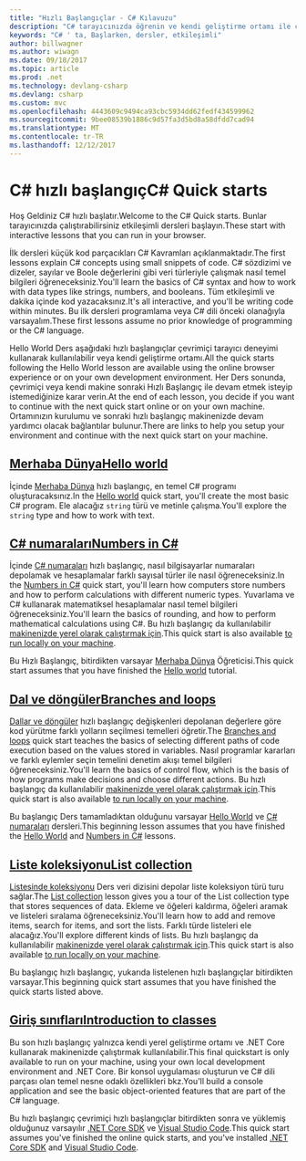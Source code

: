 ```yaml
---
title: "Hızlı Başlangıçlar - C# Kılavuzu"
description: "C# tarayıcınızda öğrenin ve kendi geliştirme ortamı ile çalışmaya başlama"
keywords: "C# ' ta, Başlarken, dersler, etkileşimli"
author: billwagner
ms.author: wiwagn
ms.date: 09/18/2017
ms.topic: article
ms.prod: .net
ms.technology: devlang-csharp
ms.devlang: csharp
ms.custom: mvc
ms.openlocfilehash: 4443609c9494ca93cbc5934dd62fedf434599962
ms.sourcegitcommit: 9bee08539b1886c9d57fa3d5bd8a58dfdd7cad94
ms.translationtype: MT
ms.contentlocale: tr-TR
ms.lasthandoff: 12/12/2017
---
```

# <a name="c-quick-starts"></a><span data-ttu-id="542bb-104">C# hızlı başlangıç</span><span class="sxs-lookup"><span data-stu-id="542bb-104">C# Quick starts</span></span> #

<span data-ttu-id="542bb-105">Hoş Geldiniz C# hızlı başlatır.</span><span class="sxs-lookup"><span data-stu-id="542bb-105">Welcome to the C# Quick starts.</span></span> <span data-ttu-id="542bb-106">Bunlar tarayıcınızda çalıştırabilirsiniz etkileşimli dersleri başlayın.</span><span class="sxs-lookup"><span data-stu-id="542bb-106">These start with interactive lessons that you can run in your browser.</span></span>

<span data-ttu-id="542bb-107">İlk dersleri küçük kod parçacıkları C# Kavramları açıklanmaktadır.</span><span class="sxs-lookup"><span data-stu-id="542bb-107">The first lessons explain C# concepts using small snippets of code.</span></span> <span data-ttu-id="542bb-108">C# sözdizimi ve dizeler, sayılar ve Boole değerlerini gibi veri türleriyle çalışmak nasıl temel bilgileri öğreneceksiniz.</span><span class="sxs-lookup"><span data-stu-id="542bb-108">You'll learn the basics of C# syntax and how to work with data types like strings, numbers, and booleans.</span></span> <span data-ttu-id="542bb-109">Tüm etkileşimli ve dakika içinde kod yazacaksınız.</span><span class="sxs-lookup"><span data-stu-id="542bb-109">It's all interactive, and you'll be writing code within minutes.</span></span> <span data-ttu-id="542bb-110">Bu ilk dersleri programlama veya C# dili önceki olanağıyla varsayalım.</span><span class="sxs-lookup"><span data-stu-id="542bb-110">These first lessons assume no prior knowledge of programming or the C# language.</span></span> 

<span data-ttu-id="542bb-111">Hello World Ders aşağıdaki hızlı başlangıçlar çevrimiçi tarayıcı deneyimi kullanarak kullanılabilir veya kendi geliştirme ortamı.</span><span class="sxs-lookup"><span data-stu-id="542bb-111">All the quick starts following the Hello World lesson are available using the online browser experience or on your own development environment.</span></span> <span data-ttu-id="542bb-112">Her Ders sonunda, çevrimiçi veya kendi makine sonraki Hızlı Başlangıç ile devam etmek isteyip istemediğinize karar verin.</span><span class="sxs-lookup"><span data-stu-id="542bb-112">At the end of each lesson, you decide if you want to continue with the next quick start online or on your own machine.</span></span> <span data-ttu-id="542bb-113">Ortamınızın kurulumu ve sonraki hızlı başlangıç makinenizde devam yardımcı olacak bağlantılar bulunur.</span><span class="sxs-lookup"><span data-stu-id="542bb-113">There are links to help you setup your environment and continue with the next quick start on your machine.</span></span>

## <a name="hello-worldhello-worldyml"></a>[<span data-ttu-id="542bb-114">Merhaba Dünya</span><span class="sxs-lookup"><span data-stu-id="542bb-114">Hello world</span></span>](hello-world.yml)

<span data-ttu-id="542bb-115">İçinde [Merhaba Dünya](hello-world.yml) hızlı başlangıç, en temel C# programı oluşturacaksınız.</span><span class="sxs-lookup"><span data-stu-id="542bb-115">In the [Hello world](hello-world.yml) quick start, you'll create the most basic C# program.</span></span> <span data-ttu-id="542bb-116">Ele alacağız `string` türü ve metinle çalışma.</span><span class="sxs-lookup"><span data-stu-id="542bb-116">You'll explore the `string` type and how to work with text.</span></span>

## <a name="numbers-in-cnumbers-in-csharpyml"></a>[<span data-ttu-id="542bb-117">C# numaraları</span><span class="sxs-lookup"><span data-stu-id="542bb-117">Numbers in C#</span></span>](numbers-in-csharp.yml)

<span data-ttu-id="542bb-118">İçinde [C# numaraları](numbers-in-csharp.yml) hızlı başlangıç, nasıl bilgisayarlar numaraları depolamak ve hesaplamalar farklı sayısal türler ile nasıl öğreneceksiniz.</span><span class="sxs-lookup"><span data-stu-id="542bb-118">In the [Numbers in C#](numbers-in-csharp.yml) quick start, you'll learn how computers store numbers and how to perform calculations with different numeric types.</span></span> <span data-ttu-id="542bb-119">Yuvarlama ve C# kullanarak matematiksel hesaplamalar nasıl temel bilgileri öğreneceksiniz.</span><span class="sxs-lookup"><span data-stu-id="542bb-119">You'll learn the basics of rounding, and how to perform mathematical calculations using C#.</span></span> <span data-ttu-id="542bb-120">Bu hızlı başlangıç da kullanılabilir [makinenizde yerel olarak çalıştırmak için](numbers-in-csharp-local.md).</span><span class="sxs-lookup"><span data-stu-id="542bb-120">This quick start is also available [to run locally on your machine](numbers-in-csharp-local.md).</span></span>

<span data-ttu-id="542bb-121">Bu Hızlı Başlangıç, bitirdikten varsayar [Merhaba Dünya](hello-world.yml) Öğreticisi.</span><span class="sxs-lookup"><span data-stu-id="542bb-121">This quick start assumes that you have finished the [Hello world](hello-world.yml) tutorial.</span></span>

## <a name="branches-and-loopsbranches-and-loopsyml"></a>[<span data-ttu-id="542bb-122">Dal ve döngüler</span><span class="sxs-lookup"><span data-stu-id="542bb-122">Branches and loops</span></span>](branches-and-loops.yml)

<span data-ttu-id="542bb-123">[Dallar ve döngüler](branches-and-loops.yml) hızlı başlangıç değişkenleri depolanan değerlere göre kod yürütme farklı yolların seçilmesi temelleri öğretir.</span><span class="sxs-lookup"><span data-stu-id="542bb-123">The [Branches and loops](branches-and-loops.yml) quick start teaches the basics of selecting different paths of code execution based on the values stored in variables.</span></span> <span data-ttu-id="542bb-124">Nasıl programlar kararları ve farklı eylemler seçin temelini denetim akışı temel bilgileri öğreneceksiniz.</span><span class="sxs-lookup"><span data-stu-id="542bb-124">You'll learn the basics of control flow, which is the basis of how programs make decisions and choose different actions.</span></span> <span data-ttu-id="542bb-125">Bu hızlı başlangıç da kullanılabilir [makinenizde yerel olarak çalıştırmak için](branches-and-loops-local.md).</span><span class="sxs-lookup"><span data-stu-id="542bb-125">This quick start is also available [to run locally on your machine](branches-and-loops-local.md).</span></span>

<span data-ttu-id="542bb-126">Bu başlangıç Ders tamamladıktan olduğunu varsayar [Hello World](hello-world.yml) ve [C# numaraları](numbers-in-csharp.yml) dersleri.</span><span class="sxs-lookup"><span data-stu-id="542bb-126">This beginning lesson assumes that you have finished the [Hello World](hello-world.yml) and [Numbers in C#](numbers-in-csharp.yml) lessons.</span></span>

## <a name="list-collectionlist-collectionyml"></a>[<span data-ttu-id="542bb-127">Liste koleksiyonu</span><span class="sxs-lookup"><span data-stu-id="542bb-127">List collection</span></span>](list-collection.yml)

<span data-ttu-id="542bb-128">[Listesinde koleksiyonu](list-collection.yml) Ders veri dizisini depolar liste koleksiyon türü turu sağlar.</span><span class="sxs-lookup"><span data-stu-id="542bb-128">The [List collection](list-collection.yml) lesson gives you a tour of the List collection type that stores sequences of data.</span></span> <span data-ttu-id="542bb-129">Ekleme ve öğeleri kaldırma, öğeleri aramak ve listeleri sıralama öğreneceksiniz.</span><span class="sxs-lookup"><span data-stu-id="542bb-129">You'll learn how to add and remove items, search for items, and sort the lists.</span></span> <span data-ttu-id="542bb-130">Farklı türde listeleri ele alacağız.</span><span class="sxs-lookup"><span data-stu-id="542bb-130">You'll explore different kinds of lists.</span></span> <span data-ttu-id="542bb-131">Bu hızlı başlangıç da kullanılabilir [makinenizde yerel olarak çalıştırmak için](arrays-and-collections.md).</span><span class="sxs-lookup"><span data-stu-id="542bb-131">This quick start is also available [to run locally on your machine](arrays-and-collections.md).</span></span>

<span data-ttu-id="542bb-132">Bu başlangıç hızlı başlangıç, yukarıda listelenen hızlı başlangıçlar bitirdikten varsayar.</span><span class="sxs-lookup"><span data-stu-id="542bb-132">This beginning quick start assumes that you have finished the quick starts listed above.</span></span>

## <a name="introduction-to-classesintroduction-to-classesmd"></a>[<span data-ttu-id="542bb-133">Giriş sınıfları</span><span class="sxs-lookup"><span data-stu-id="542bb-133">Introduction to classes</span></span>](introduction-to-classes.md)

<span data-ttu-id="542bb-134">Bu son hızlı başlangıç yalnızca kendi yerel geliştirme ortamı ve .NET Core kullanarak makinenizde çalıştırmak kullanılabilir.</span><span class="sxs-lookup"><span data-stu-id="542bb-134">This final quickstart is only available to run on your machine, using your own local development environment and .NET Core.</span></span>
<span data-ttu-id="542bb-135">Bir konsol uygulaması oluşturun ve C# dili parçası olan temel nesne odaklı özellikleri bkz.</span><span class="sxs-lookup"><span data-stu-id="542bb-135">You'll build a console application and see the basic object-oriented features that are part of the C# language.</span></span>

<span data-ttu-id="542bb-136">Bu hızlı başlangıç çevrimiçi hızlı başlangıçlar bitirdikten sonra ve yüklemiş olduğunuz varsayılır [.NET Core SDK](http://dot.net/core) ve [Visual Studio Code](https://code.visualstudio.com/).</span><span class="sxs-lookup"><span data-stu-id="542bb-136">This quick start assumes you've finished the online quick starts, and you've installed [.NET Core SDK](http://dot.net/core) and [Visual Studio Code](https://code.visualstudio.com/).</span></span>
